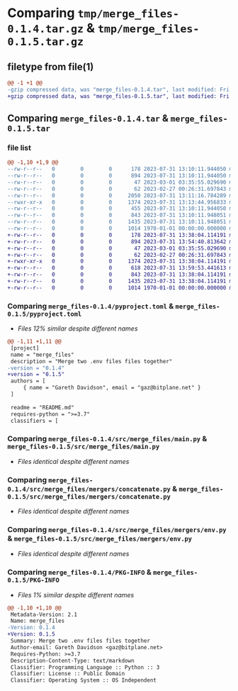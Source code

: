 # Comparing `tmp/merge_files-0.1.4.tar.gz` & `tmp/merge_files-0.1.5.tar.gz`

## filetype from file(1)

```diff
@@ -1 +1 @@
-gzip compressed data, was "merge_files-0.1.4.tar", last modified: Fri Jan  1 00:00:00 2016, max compression
+gzip compressed data, was "merge_files-0.1.5.tar", last modified: Fri Jan  1 00:00:00 2016, max compression
```

## Comparing `merge_files-0.1.4.tar` & `merge_files-0.1.5.tar`

### file list

```diff
@@ -1,10 +1,9 @@
--rw-r--r--   0        0        0      178 2023-07-31 13:10:11.944050 merge_files-0.1.4/README.md
--rw-r--r--   0        0        0      894 2023-07-31 13:10:11.944050 merge_files-0.1.4/pyproject.toml
--rw-r--r--   0        0        0       47 2023-03-01 03:35:55.029690 merge_files-0.1.4/src/merge_files/__init__.py
--rw-r--r--   0        0        0       62 2023-02-27 00:26:31.697843 merge_files-0.1.4/src/merge_files/__main__.py
--rw-r--r--   0        0        0     2050 2023-07-31 13:11:16.784289 merge_files-0.1.4/src/merge_files/format/file/binary.py
--rwxr-xr-x   0        0        0     1374 2023-07-31 13:13:44.956833 merge_files-0.1.4/src/merge_files/main.py
--rw-r--r--   0        0        0      455 2023-07-31 13:10:11.944050 merge_files-0.1.4/src/merge_files/mergers/__init__.py
--rw-r--r--   0        0        0      843 2023-07-31 13:10:11.948051 merge_files-0.1.4/src/merge_files/mergers/concatenate.py
--rw-r--r--   0        0        0     1435 2023-07-31 13:10:11.948051 merge_files-0.1.4/src/merge_files/mergers/env.py
--rw-r--r--   0        0        0     1014 1970-01-01 00:00:00.000000 merge_files-0.1.4/PKG-INFO
+-rw-r--r--   0        0        0      178 2023-07-31 13:38:04.114191 merge_files-0.1.5/README.md
+-rw-r--r--   0        0        0      894 2023-07-31 13:54:40.813642 merge_files-0.1.5/pyproject.toml
+-rw-r--r--   0        0        0       47 2023-03-01 03:35:55.029690 merge_files-0.1.5/src/merge_files/__init__.py
+-rw-r--r--   0        0        0       62 2023-02-27 00:26:31.697843 merge_files-0.1.5/src/merge_files/__main__.py
+-rwxr-xr-x   0        0        0     1374 2023-07-31 13:38:04.114191 merge_files-0.1.5/src/merge_files/main.py
+-rw-r--r--   0        0        0      618 2023-07-31 13:59:53.441613 merge_files-0.1.5/src/merge_files/mergers/__init__.py
+-rw-r--r--   0        0        0      843 2023-07-31 13:38:04.114191 merge_files-0.1.5/src/merge_files/mergers/concatenate.py
+-rw-r--r--   0        0        0     1435 2023-07-31 13:38:04.114191 merge_files-0.1.5/src/merge_files/mergers/env.py
+-rw-r--r--   0        0        0     1014 1970-01-01 00:00:00.000000 merge_files-0.1.5/PKG-INFO
```

### Comparing `merge_files-0.1.4/pyproject.toml` & `merge_files-0.1.5/pyproject.toml`

 * *Files 12% similar despite different names*

```diff
@@ -1,11 +1,11 @@
 [project]
 name = "merge_files"
 description = "Merge two .env files files together"
-version = "0.1.4"
+version = "0.1.5"
 authors = [
     { name = "Gareth Davidson", email = "gaz@bitplane.net" }
 ]
 
 readme = "README.md"
 requires-python = ">=3.7"
 classifiers = [
```

### Comparing `merge_files-0.1.4/src/merge_files/main.py` & `merge_files-0.1.5/src/merge_files/main.py`

 * *Files identical despite different names*

### Comparing `merge_files-0.1.4/src/merge_files/mergers/concatenate.py` & `merge_files-0.1.5/src/merge_files/mergers/concatenate.py`

 * *Files identical despite different names*

### Comparing `merge_files-0.1.4/src/merge_files/mergers/env.py` & `merge_files-0.1.5/src/merge_files/mergers/env.py`

 * *Files identical despite different names*

### Comparing `merge_files-0.1.4/PKG-INFO` & `merge_files-0.1.5/PKG-INFO`

 * *Files 1% similar despite different names*

```diff
@@ -1,10 +1,10 @@
 Metadata-Version: 2.1
 Name: merge_files
-Version: 0.1.4
+Version: 0.1.5
 Summary: Merge two .env files files together
 Author-email: Gareth Davidson <gaz@bitplane.net>
 Requires-Python: >=3.7
 Description-Content-Type: text/markdown
 Classifier: Programming Language :: Python :: 3
 Classifier: License :: Public Domain
 Classifier: Operating System :: OS Independent
```

